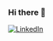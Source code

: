 ### Hi there 👋

<!--
**Sahil0706/Sahil0706** is a ✨ _special_ ✨ repository because its `README.md` (this file) appears on your GitHub profile.

Here are some ideas to get you started:

- 🔭 I’m currently working on ...
- 🌱 I’m currently learning ...
- 👯 I’m looking to collaborate on ...
- 🤔 I’m looking for help with ...
- 💬 Ask me about ...
- 📫 How to reach me: ...
- 😄 Pronouns: ...
- ⚡ Fun fact: ...
-->
<a href="https://www.linkedin.com/in/sahil-tuli-2670b91a1/"><img alt = "LinkedIn" src="https://img.icons8.com/ios-glyphs/30/000000/linkedin.png"/></a>

